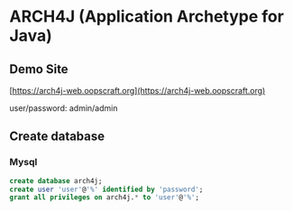 # ARCH4J (Application Archetype for Java) 

## Demo Site

[https://arch4j-web.oopscraft.org](https://arch4j-web.oopscraft.org)

user/password: admin/admin


## Create database

### Mysql
```sql
create database arch4j;
create user 'user'@'%' identified by 'password';
grant all privileges on arch4j.* to 'user'@'%';
```


